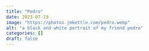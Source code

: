 ```yaml
---
title: "Pedro"
date: 2023-07-19
image: "https://photos.jmkettle.com/pedro.webp"
alt: "a black and white portrait of my friend pedro"
categories: []
draft: false
---
```

